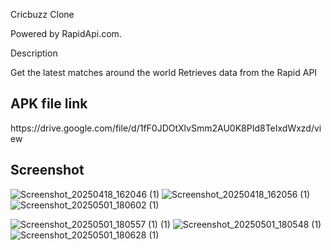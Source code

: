 Cricbuzz Clone

Powered by RapidApi.com.

Description 

Get the latest matches around the world
Retrieves data from the Rapid API

<h2>APK file link</h2>
https://drive.google.com/file/d/1fF0JDOtXlvSmm2AU0K8PId8TeIxdWxzd/view

<h2>Screenshot</h2>

![Screenshot_20250418_162046 (1)](https://github.com/user-attachments/assets/7fe53876-4e88-4112-a6c4-beaf3997600a)
![Screenshot_20250418_162056 (1)](https://github.com/user-attachments/assets/e02f0236-110c-4755-b456-d778e0802f3d)
![Screenshot_20250501_180602 (1)](https://github.com/user-attachments/assets/7b5a8174-d23c-4613-ae5c-36954aea3931)

![Screenshot_20250501_180557 (1) (1)](https://github.com/user-attachments/assets/9d59f02a-f549-4d69-9edd-8288aa79aa0a)
![Screenshot_20250501_180548 (1)](https://github.com/user-attachments/assets/502e14e1-20e1-434a-a74a-5615d730c556)
![Screenshot_20250501_180628 (1)](https://github.com/user-attachments/assets/f48a1f36-572b-4b92-99fc-cf2907245a4d)

